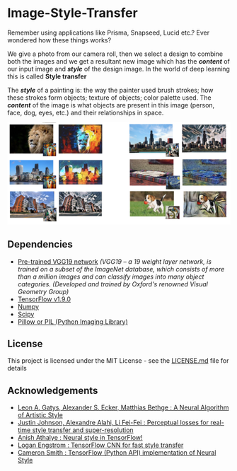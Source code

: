 # Image-Style-Transfer
Remember using applications like Prisma, Snapseed, Lucid etc.? Ever wondered how these things works?

We give a photo from our camera roll, then we select a design to combine both the images and we get a resultant new image which has the **_content_** of our input image and **_style_** of the design image. In the world of deep learning this is called **Style transfer**

The **_style_** of a painting is: the way the painter used brush strokes; how these strokes form objects; texture of objects; color palette used.
The **_content_** of the image is what objects are present in this image (person, face, dog, eyes, etc.) and their relationships in space.

![Alt Text](./Images/Collage.png)

## Dependencies
- [Pre-trained VGG19 network](http://www.vlfeat.org/matconvnet/models/beta16/imagenet-vgg-verydeep-19.mat) 
    _(VGG19 – a 19 weight layer network, is trained on a subset of the ImageNet database, which consists of more than a million images and can classify images into many object categories. (Developed and trained by Oxford's renowned Visual Geometry Group)_
- [TensorFlow v1.9.0](https://www.tensorflow.org/install/#download-and-setup)
- [Numpy](https://github.com/numpy/numpy/blob/master/INSTALL.rst.txt) 
- [Scipy](https://github.com/scipy/scipy/blob/master/INSTALL.rst.txt)
- [Pillow or PIL (Python Imaging Library)](http://pillow.readthedocs.io/en/3.3.x/installation.html#installation)

## License
This project is licensed under the MIT License - see the [LICENSE.md](./LICENSE) file for details

## Acknowledgements
- [Leon A. Gatys, Alexander S. Ecker, Matthias Bethge : A Neural Algorithm of Artistic Style](https://github.com/leongatys/fast-neural-style)
- [Justin Johnson, Alexandre Alahi, Li Fei-Fei : Perceptual losses for real-time style transfer and super-resolution](https://github.com/jcjohnson/fast-neural-style)
- [Anish Athalye : Neural style in TensorFlow!](https://github.com/anishathalye/neural-style)
- [Logan Engstrom : TensorFlow CNN for fast style transfer](https://github.com/lengstrom/fast-style-transfer/)
- [Cameron Smith : TensorFlow (Python API) implementation of Neural Style ](https://github.com/cysmith/neural-style-tf)
